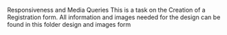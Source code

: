 Responsiveness and Media Queries
This is a task on the Creation of a Registration form.
All information and images needed for the design can be found in this folder design and images form

